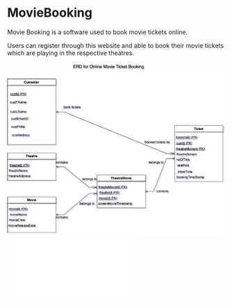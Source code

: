 # MovieBooking
Movie Booking is a software used to book movie tickets online.

Users can register through this website and able to book their movie tickets which are playing in the respective theatres.


![MovieTicketbooking ERD](/public/images/MovieTicketBookingERD.drawio.png)
![MovieTicketbooking Relation](/public/images/MovieTicketBookingRelation.pdf)
